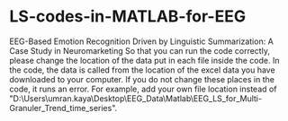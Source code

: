 # LS-codes-in-MATLAB-for-EEG
EEG-Based Emotion Recognition Driven by Linguistic Summarization: A Case Study in Neuromarketing
So that you can run the code correctly, please change the location of the data put in each file inside the code.
In the code, the data is called from the location of the excel data you have downloaded to your computer. If you do not change these places in the code, it runs an error.
For example, add your own file location instead of "D:\Users\umran.kaya\Desktop\EEG_Data\Matlab\EEG_LS_for_Multi-Granuler_Trend_time_series".
